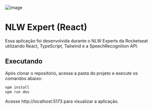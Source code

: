 ![image](https://github.com/Leomendferre/nlw-expert-notes/assets/54585188/3209f911-f5b0-4a43-b866-0bbf9bb85113)


# NLW Expert (React)

Essa aplicação foi desenvolvida durante o NLW Experts da Rocketseat utilizando React, TypeScript, Tailwind e a SpeechRecognition API.

## Executando

Após clonar o repositório, acesse a pasta do projeto e execute os comandos abaixo:

```sh
npm install
npm run dev
```

Acesse http://localhost:5173 para visualizar a aplicação.
